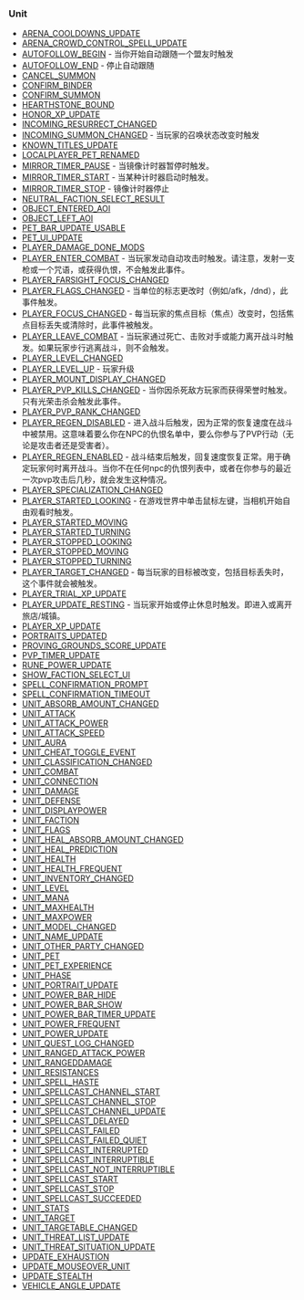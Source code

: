 ### Unit

* [ARENA\_COOLDOWNS\_UPDATE](https://wow.gamepedia.com/ARENA_COOLDOWNS_UPDATE)
* [ARENA\_CROWD\_CONTROL\_SPELL\_UPDATE](https://wow.gamepedia.com/ARENA_CROWD_CONTROL_SPELL_UPDATE)
* [AUTOFOLLOW\_BEGIN](https://wow.gamepedia.com/AUTOFOLLOW_BEGIN) - 当你开始自动跟随一个盟友时触发
* [AUTOFOLLOW\_END](https://wow.gamepedia.com/AUTOFOLLOW_END) - 停止自动跟随
* [CANCEL\_SUMMON](https://wow.gamepedia.com/CANCEL_SUMMON)
* [CONFIRM\_BINDER](https://wow.gamepedia.com/CONFIRM_BINDER)
* [CONFIRM\_SUMMON](https://wow.gamepedia.com/CONFIRM_SUMMON)
* [HEARTHSTONE\_BOUND](https://wow.gamepedia.com/HEARTHSTONE_BOUND)
* [HONOR\_XP\_UPDATE](https://wow.gamepedia.com/HONOR_XP_UPDATE)
* [INCOMING\_RESURRECT\_CHANGED](https://wow.gamepedia.com/INCOMING_RESURRECT_CHANGED)
* [INCOMING\_SUMMON\_CHANGED](https://wow.gamepedia.com/INCOMING_SUMMON_CHANGED) - 当玩家的召唤状态改变时触发
* [KNOWN\_TITLES\_UPDATE](https://wow.gamepedia.com/KNOWN_TITLES_UPDATE)
* [LOCALPLAYER\_PET\_RENAMED](https://wow.gamepedia.com/LOCALPLAYER_PET_RENAMED)
* [MIRROR\_TIMER\_PAUSE](https://wow.gamepedia.com/MIRROR_TIMER_PAUSE) - 当镜像计时器暂停时触发。
* [MIRROR\_TIMER\_START](https://wow.gamepedia.com/MIRROR_TIMER_START) - 当某种计时器启动时触发。
* [MIRROR\_TIMER\_STOP](https://wow.gamepedia.com/MIRROR_TIMER_STOP) - 镜像计时器停止
* [NEUTRAL\_FACTION\_SELECT\_RESULT](https://wow.gamepedia.com/NEUTRAL_FACTION_SELECT_RESULT)
* [OBJECT\_ENTERED\_AOI](https://wow.gamepedia.com/OBJECT_ENTERED_AOI)
* [OBJECT\_LEFT\_AOI](https://wow.gamepedia.com/OBJECT_LEFT_AOI)
* [PET\_BAR\_UPDATE\_USABLE](https://wow.gamepedia.com/PET_BAR_UPDATE_USABLE)
* [PET\_UI\_UPDATE](https://wow.gamepedia.com/PET_UI_UPDATE)
* [PLAYER\_DAMAGE\_DONE\_MODS](https://wow.gamepedia.com/PLAYER_DAMAGE_DONE_MODS)
* [PLAYER\_ENTER\_COMBAT](https://wow.gamepedia.com/PLAYER_ENTER_COMBAT) - 当玩家发动自动攻击时触发。请注意，发射一支枪或一个咒语，或获得仇恨，不会触发此事件。
* [PLAYER\_FARSIGHT\_FOCUS\_CHANGED](https://wow.gamepedia.com/PLAYER_FARSIGHT_FOCUS_CHANGED)
* [PLAYER\_FLAGS\_CHANGED](https://wow.gamepedia.com/PLAYER_FLAGS_CHANGED) - 当单位的标志更改时（例如/afk，/dnd），此事件触发。
* [PLAYER\_FOCUS\_CHANGED](https://wow.gamepedia.com/PLAYER_FOCUS_CHANGED) - 每当玩家的焦点目标（焦点）改变时，包括焦点目标丢失或清除时，此事件被触发。
* [PLAYER\_LEAVE\_COMBAT](https://wow.gamepedia.com/PLAYER_LEAVE_COMBAT) - 当玩家通过死亡、击败对手或能力离开战斗时触发。如果玩家步行逃离战斗，则不会触发。
* [PLAYER\_LEVEL\_CHANGED](https://wow.gamepedia.com/PLAYER_LEVEL_CHANGED)
* [PLAYER\_LEVEL\_UP](https://wow.gamepedia.com/PLAYER_LEVEL_UP) - 玩家升级
* [PLAYER\_MOUNT\_DISPLAY\_CHANGED](https://wow.gamepedia.com/PLAYER_MOUNT_DISPLAY_CHANGED)
* [PLAYER\_PVP\_KILLS\_CHANGED](https://wow.gamepedia.com/PLAYER_PVP_KILLS_CHANGED) - 当你因杀死敌方玩家而获得荣誉时触发。只有光荣击杀会触发此事件。
* [PLAYER\_PVP\_RANK\_CHANGED](https://wow.gamepedia.com/PLAYER_PVP_RANK_CHANGED)
* [PLAYER\_REGEN\_DISABLED](https://wow.gamepedia.com/PLAYER_REGEN_DISABLED) - 进入战斗后触发，因为正常的恢复速度在战斗中被禁用。这意味着要么你在NPC的仇恨名单中，要么你参与了PVP行动（无论是攻击者还是受害者）。
* [PLAYER\_REGEN\_ENABLED](https://wow.gamepedia.com/PLAYER_REGEN_ENABLED) - 战斗结束后触发，回复速度恢复正常。用于确定玩家何时离开战斗。当你不在任何npc的仇恨列表中，或者在你参与的最近一次pvp攻击后几秒，就会发生这种情况。
* [PLAYER\_SPECIALIZATION\_CHANGED](https://wow.gamepedia.com/PLAYER_SPECIALIZATION_CHANGED)
* [PLAYER\_STARTED\_LOOKING](https://wow.gamepedia.com/PLAYER_STARTED_LOOKING) - 在游戏世界中单击鼠标左键，当相机开始自由观看时触发。
* [PLAYER\_STARTED\_MOVING](https://wow.gamepedia.com/PLAYER_STARTED_MOVING)
* [PLAYER\_STARTED\_TURNING](https://wow.gamepedia.com/PLAYER_STARTED_TURNING)
* [PLAYER\_STOPPED\_LOOKING](https://wow.gamepedia.com/PLAYER_STOPPED_LOOKING)
* [PLAYER\_STOPPED\_MOVING](https://wow.gamepedia.com/PLAYER_STOPPED_MOVING)
* [PLAYER\_STOPPED\_TURNING](https://wow.gamepedia.com/PLAYER_STOPPED_TURNING)
* [PLAYER\_TARGET\_CHANGED](https://wow.gamepedia.com/PLAYER_TARGET_CHANGED) - 每当玩家的目标被改变，包括目标丢失时，这个事件就会被触发。
* [PLAYER\_TRIAL\_XP\_UPDATE](https://wow.gamepedia.com/PLAYER_TRIAL_XP_UPDATE)
* [PLAYER\_UPDATE\_RESTING](https://wow.gamepedia.com/PLAYER_UPDATE_RESTING) - 当玩家开始或停止休息时触发。即进入或离开旅店/城镇。
* [PLAYER\_XP\_UPDATE](https://wow.gamepedia.com/PLAYER_XP_UPDATE)
* [PORTRAITS\_UPDATED](https://wow.gamepedia.com/PORTRAITS_UPDATED)
* [PROVING\_GROUNDS\_SCORE\_UPDATE](https://wow.gamepedia.com/PROVING_GROUNDS_SCORE_UPDATE)
* [PVP\_TIMER\_UPDATE](https://wow.gamepedia.com/PVP_TIMER_UPDATE)
* [RUNE\_POWER\_UPDATE](https://wow.gamepedia.com/RUNE_POWER_UPDATE)
* [SHOW\_FACTION\_SELECT\_UI](https://wow.gamepedia.com/SHOW_FACTION_SELECT_UI)
* [SPELL\_CONFIRMATION\_PROMPT](https://wow.gamepedia.com/SPELL_CONFIRMATION_PROMPT)
* [SPELL\_CONFIRMATION\_TIMEOUT](https://wow.gamepedia.com/SPELL_CONFIRMATION_TIMEOUT)
* [UNIT\_ABSORB\_AMOUNT\_CHANGED](https://wow.gamepedia.com/UNIT_ABSORB_AMOUNT_CHANGED)
* [UNIT\_ATTACK](https://wow.gamepedia.com/UNIT_ATTACK)
* [UNIT\_ATTACK\_POWER](https://wow.gamepedia.com/UNIT_ATTACK_POWER)
* [UNIT\_ATTACK\_SPEED](https://wow.gamepedia.com/UNIT_ATTACK_SPEED)
* [UNIT\_AURA](https://wow.gamepedia.com/UNIT_AURA)
* [UNIT\_CHEAT\_TOGGLE\_EVENT](https://wow.gamepedia.com/UNIT_CHEAT_TOGGLE_EVENT)
* [UNIT\_CLASSIFICATION\_CHANGED](https://wow.gamepedia.com/UNIT_CLASSIFICATION_CHANGED)
* [UNIT\_COMBAT](https://wow.gamepedia.com/UNIT_COMBAT)
* [UNIT\_CONNECTION](https://wow.gamepedia.com/UNIT_CONNECTION)
* [UNIT\_DAMAGE](https://wow.gamepedia.com/UNIT_DAMAGE)
* [UNIT\_DEFENSE](https://wow.gamepedia.com/UNIT_DEFENSE)
* [UNIT\_DISPLAYPOWER](https://wow.gamepedia.com/UNIT_DISPLAYPOWER)
* [UNIT\_FACTION](https://wow.gamepedia.com/UNIT_FACTION)
* [UNIT\_FLAGS](https://wow.gamepedia.com/UNIT_FLAGS)
* [UNIT\_HEAL\_ABSORB\_AMOUNT\_CHANGED](https://wow.gamepedia.com/UNIT_HEAL_ABSORB_AMOUNT_CHANGED)
* [UNIT\_HEAL\_PREDICTION](https://wow.gamepedia.com/UNIT_HEAL_PREDICTION)
* [UNIT\_HEALTH](https://wow.gamepedia.com/UNIT_HEALTH)
* [UNIT\_HEALTH\_FREQUENT](https://wow.gamepedia.com/UNIT_HEALTH_FREQUENT)
* [UNIT\_INVENTORY\_CHANGED](https://wow.gamepedia.com/UNIT_INVENTORY_CHANGED)
* [UNIT\_LEVEL](https://wow.gamepedia.com/UNIT_LEVEL)
* [UNIT\_MANA](https://wow.gamepedia.com/UNIT_MANA)
* [UNIT\_MAXHEALTH](https://wow.gamepedia.com/UNIT_MAXHEALTH)
* [UNIT\_MAXPOWER](https://wow.gamepedia.com/UNIT_MAXPOWER)
* [UNIT\_MODEL\_CHANGED](https://wow.gamepedia.com/UNIT_MODEL_CHANGED)
* [UNIT\_NAME\_UPDATE](https://wow.gamepedia.com/UNIT_NAME_UPDATE)
* [UNIT\_OTHER\_PARTY\_CHANGED](https://wow.gamepedia.com/UNIT_OTHER_PARTY_CHANGED)
* [UNIT\_PET](https://wow.gamepedia.com/UNIT_PET)
* [UNIT\_PET\_EXPERIENCE](https://wow.gamepedia.com/UNIT_PET_EXPERIENCE)
* [UNIT\_PHASE](https://wow.gamepedia.com/UNIT_PHASE)
* [UNIT\_PORTRAIT\_UPDATE](https://wow.gamepedia.com/UNIT_PORTRAIT_UPDATE)
* [UNIT\_POWER\_BAR\_HIDE](https://wow.gamepedia.com/UNIT_POWER_BAR_HIDE)
* [UNIT\_POWER\_BAR\_SHOW](https://wow.gamepedia.com/UNIT_POWER_BAR_SHOW)
* [UNIT\_POWER\_BAR\_TIMER\_UPDATE](https://wow.gamepedia.com/UNIT_POWER_BAR_TIMER_UPDATE)
* [UNIT\_POWER\_FREQUENT](https://wow.gamepedia.com/UNIT_POWER_FREQUENT)
* [UNIT\_POWER\_UPDATE](https://wow.gamepedia.com/UNIT_POWER_UPDATE)
* [UNIT\_QUEST\_LOG\_CHANGED](https://wow.gamepedia.com/UNIT_QUEST_LOG_CHANGED)
* [UNIT\_RANGED\_ATTACK\_POWER](https://wow.gamepedia.com/UNIT_RANGED_ATTACK_POWER)
* [UNIT\_RANGEDDAMAGE](https://wow.gamepedia.com/UNIT_RANGEDDAMAGE)
* [UNIT\_RESISTANCES](https://wow.gamepedia.com/UNIT_RESISTANCES)
* [UNIT\_SPELL\_HASTE](https://wow.gamepedia.com/UNIT_SPELL_HASTE)
* [UNIT\_SPELLCAST\_CHANNEL\_START](https://wow.gamepedia.com/UNIT_SPELLCAST_CHANNEL_START)
* [UNIT\_SPELLCAST\_CHANNEL\_STOP](https://wow.gamepedia.com/UNIT_SPELLCAST_CHANNEL_STOP)
* [UNIT\_SPELLCAST\_CHANNEL\_UPDATE](https://wow.gamepedia.com/UNIT_SPELLCAST_CHANNEL_UPDATE)
* [UNIT\_SPELLCAST\_DELAYED](https://wow.gamepedia.com/UNIT_SPELLCAST_DELAYED)
* [UNIT\_SPELLCAST\_FAILED](https://wow.gamepedia.com/UNIT_SPELLCAST_FAILED)
* [UNIT\_SPELLCAST\_FAILED\_QUIET](https://wow.gamepedia.com/UNIT_SPELLCAST_FAILED_QUIET)
* [UNIT\_SPELLCAST\_INTERRUPTED](https://wow.gamepedia.com/UNIT_SPELLCAST_INTERRUPTED)
* [UNIT\_SPELLCAST\_INTERRUPTIBLE](https://wow.gamepedia.com/UNIT_SPELLCAST_INTERRUPTIBLE)
* [UNIT\_SPELLCAST\_NOT\_INTERRUPTIBLE](https://wow.gamepedia.com/UNIT_SPELLCAST_NOT_INTERRUPTIBLE)
* [UNIT\_SPELLCAST\_START](https://wow.gamepedia.com/UNIT_SPELLCAST_START)
* [UNIT\_SPELLCAST\_STOP](https://wow.gamepedia.com/UNIT_SPELLCAST_STOP)
* [UNIT\_SPELLCAST\_SUCCEEDED](https://wow.gamepedia.com/UNIT_SPELLCAST_SUCCEEDED)
* [UNIT\_STATS](https://wow.gamepedia.com/UNIT_STATS)
* [UNIT\_TARGET](https://wow.gamepedia.com/UNIT_TARGET)
* [UNIT\_TARGETABLE\_CHANGED](https://wow.gamepedia.com/UNIT_TARGETABLE_CHANGED)
* [UNIT\_THREAT\_LIST\_UPDATE](https://wow.gamepedia.com/UNIT_THREAT_LIST_UPDATE)
* [UNIT\_THREAT\_SITUATION\_UPDATE](https://wow.gamepedia.com/UNIT_THREAT_SITUATION_UPDATE)
* [UPDATE\_EXHAUSTION](https://wow.gamepedia.com/UPDATE_EXHAUSTION)
* [UPDATE\_MOUSEOVER\_UNIT](https://wow.gamepedia.com/UPDATE_MOUSEOVER_UNIT)
* [UPDATE\_STEALTH](https://wow.gamepedia.com/UPDATE_STEALTH)
* [VEHICLE\_ANGLE\_UPDATE](https://wow.gamepedia.com/VEHICLE_ANGLE_UPDATE)



